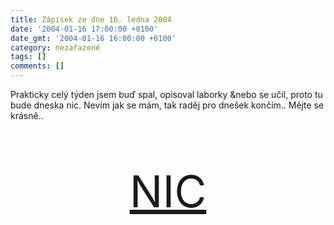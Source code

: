 ```yaml
---
title: Zápisek ze dne 16. ledna 2004
date: '2004-01-16 17:00:00 +0100'
date_gmt: '2004-01-16 16:00:00 +0100'
category: nezařazené
tags: []
comments: []
---
```

<p>Prakticky celý týden jsem buď spal, opisoval laborky &amp;nebo se učil, proto tu bude dneska  nic. Nevím jak se mám, tak raděj pro dnešek končím.. Mějte se krásně..</p>
<p style="font-size:500%; text-align:center"><a href="/" title="4all: sorry, not havin' a good time..">NIC</a></p>
